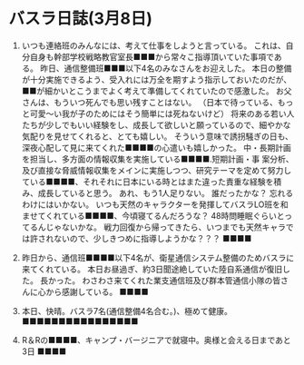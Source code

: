 # バスラ日誌(3月8日)

1. いつも連絡班のみんなには、考えて仕事をしようと言っている。
   これは、自分自身も幹部学校戦略教官室長■■■から常々こ指導頂いていた事項である。
   昨日、通信整備班■■■以下4名のみなさんをお迎えした。
   本日の整備が十分実施できるよう、受入れには万全を期すよう指示しておいたのだが、■■が細かいとこうまでよく考えて準備してくれていたので感激した。
   お父さんは、もういつ死んでも思い残すことはない。
   （日本で待っている、もっと可愛〜い我が子のためにはそう簡単には死ねないけど）
   将来のある若い人たちが少しでもいい経験をし、成長して欲しいと願っているので、細やかな気配りを見せてくれると、とても嬉しい。
   そういう意味で誘拐騒ぎの日も、深夜心配して見に来てくれた■■■■の心遣いも嬉しかった。
   中・長期計画を担当し、多方面の情報収集を実施している■■■■.短期計画・事
案分析、及び直接な脅威情報収集をメインに実施しつつ、研究テーマを定めて努力している■■■■、それそれに日本にいる時とはまた違った責重な経験を積み、成長していると思う。
    あれ、もう1人足りない。
    誰だったかな？
    忘れるわけにはいかない。
    いつも天然のキャラクターを発揮してバスラLO班を和ませてくれている■■■■、今頃寝てるんだろうな？
    48時問睡眠ぐらいとってるんじゃないかな。
    戦力回復から帰ってきたら、いつまでも天然キャラでは許されないので、少しきつめに指導しようかな？？？
   ■■■■

2. 昨日から、通信班■■■■以下4名が、衛星通信システム整備のためバスラに来てくれている。
   本日お昼過ぎ、約3日聞途絶していた陸自系通信が復旧した。
   長かった。
   わさわさ来てくれた業支通信班及び群本管通信小隊の皆さんに心から感謝している。
   ■■■■

3. 本日、快晴。バスラ7名(通信整備4名合む。)、極めて健康。
   ■■■■■■■■■■■■■■■■

4. R＆Rの■■■■、キャンプ・バージニアで就寝中。奥様と会える日まであと3日
   ■■■■
